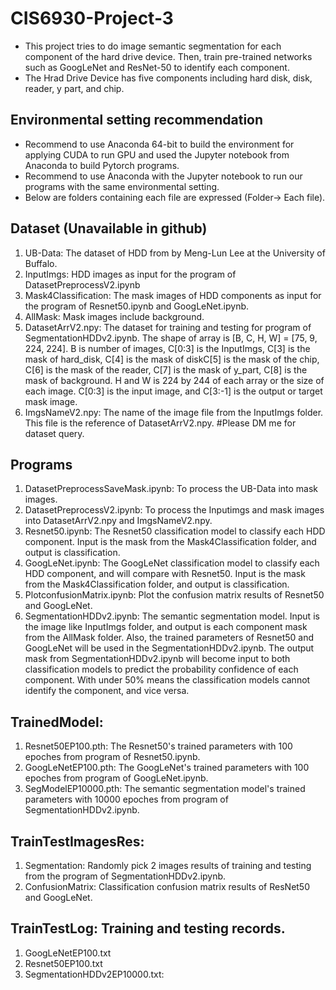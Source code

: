 # CIS6930-Project-3
* This project tries to do image semantic segmentation for each component of the hard drive device. Then, train pre-trained networks such as GoogLeNet and ResNet-50 to identify each component.
* The Hrad Drive Device has five components including hard disk, disk, reader, y part, and chip.
## Environmental setting recommendation
* Recommend to use Anaconda 64-bit to build the environment for applying CUDA to run GPU and used the Jupyter notebook from Anaconda to build Pytorch programs.
* Recommend to use Anaconda with the Jupyter notebook to run our programs with the same environmental setting.
* Below are folders containing each file are expressed (Folder-> Each file).

## Dataset (Unavailable in github)
 1. UB-Data: The dataset of HDD from by Meng-Lun Lee at the University of Buffalo.
 2. InputImgs: HDD images as input for the program of DatasetPreprocessV2.ipynb
 3. Mask4Classification: The mask images of HDD components as input for the program of Resnet50.ipynb and GoogLeNet.ipynb.
 4. AllMask: Mask images include background.
 5. DatasetArrV2.npy: The dataset for training and testing for program of SegmentationHDDv2.ipynb. The shape of array is [B, C, H, W] = [75, 9, 224, 224]. B is number of images, C[0:3] is the InputImgs, C[3] is the mask of hard_disk,
   C[4] is the mask of diskC[5] is the mask of the chip, C[6] is the mask of the reader, C[7] is the mask of y_part, C[8] is the mask of background. H and W is 224 by 244 of each array or the size of each image. C[0:3] is the input image, and 
   C[3:-1] is the output or target mask image.
 6. ImgsNameV2.npy: The name of the image file from the InputImgs folder. This file is the reference of DatasetArrV2.npy.
#Please DM me for dataset query.

## Programs
 1. DatasetPreprocessSaveMask.ipynb: To process the UB-Data into mask images.
 2. DatasetPreprocessV2.ipynb: To process the Inputimgs and mask images into DatasetArrV2.npy and ImgsNameV2.npy.
 3. Resnet50.ipynb: The Resnet50 classification model to classify each HDD component. Input is the mask from the Mask4Classification folder, and output is classification.
 4. GoogLeNet.ipynb: The GoogLeNet classification model to classify each HDD component, and will compare with Resnet50. Input is the mask from the Mask4Classification folder, and output is classification.
 5. PlotconfusionMatrix.ipynb: Plot the confusion matrix results of Resnet50 and GoogLeNet.
 6. SegmentationHDDv2.ipynb: The semantic segmentation model. Input is the image like InputImgs folder, and output is each component mask from the AllMask folder. 
   Also, the trained parameters of Resnet50 and GoogLeNet will be used in the SegmentationHDDv2.ipynb. The output mask from SegmentationHDDv2.ipynb will become input to both classification models to predict the probability 
   confidence of each component. With under 50% means the classification models cannot identify the component, and vice versa.
 
## TrainedModel:
 1. Resnet50EP100.pth: The Resnet50's trained parameters with 100 epoches from program of Resnet50.ipynb.
 2. GoogLeNetEP100.pth: The GoogLeNet's trained parameters with 100 epoches from program of GoogLeNet.ipynb.
 3. SegModelEP10000.pth: The semantic segmentation model's trained parameters with 10000 epoches from program of SegmentationHDDv2.ipynb.

## TrainTestImagesRes: 
 1. Segmentation: Randomly pick 2 images results of training and testing from the program of SegmentationHDDv2.ipynb.
 2. ConfusionMatrix: Classification confusion matrix results of ResNet50 and GoogLeNet.

## TrainTestLog: Training and testing records.
 1. GoogLeNetEP100.txt
 2. Resnet50EP100.txt
 3. SegmentationHDDv2EP10000.txt:
